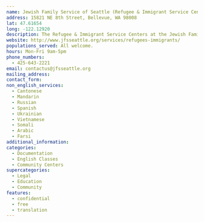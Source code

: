 ```yaml
---
name: Jewish Family Service of Seattle (Refugee & Immigrant Service Centers)
address: 15821 NE 8th Street, Bellevue, WA 98008
lat: 47.61654
long: -122.12920
description: The Refugee & Immigrant Service Centers at the Jewish Family Service of Seattle seek to support and assist immigrants and refugees on a successful transition to self-sufficiency.
website: http://www.jfsseattle.org/services/refugees-immigrants/
populations_served: All welcome.
hours: Mon-Fri 9am-5pm
phone_numbers: 
  - 425-643-2221
email: contactus@jfsseattle.org
mailing_address:
contact_form:
non_english_services: 
  - Cantonese 
  - Mandarin 
  - Russian 
  - Spanish 
  - Ukrainian 
  - Vietnamese 
  - Somali 
  - Arabic 
  - Farsi
additional_information: 
categories:
  - Documentation
  - English Classes
  - Community Centers
supercategories:
  - Legal
  - Education
  - Community
features:
  - confidential
  - free
  - translation
--- 
```

